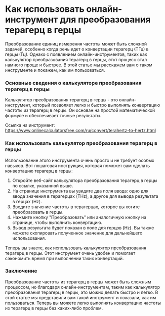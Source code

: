 Как использовать онлайн-инструмент для преобразования терагерц в герцы
======================================================================

Преобразование единиц измерения частоты может быть сложной задачей, особенно когда речь идет о конвертации терагерц (ТГц) в герцы (Гц). Однако с появлением онлайн-инструментов, таких как калькулятор преобразования терагерц в герцы, этот процесс стал намного проще и быстрее. В этой статье мы расскажем вам о таком инструменте и покажем, как им пользоваться.

### Основные сведения о калькуляторе преобразования терагерц в герцы

Калькулятор преобразования терагерц в герцы - это онлайн-инструмент, который позволяет легко и быстро выполнять конвертацию частоты из терагерц в герцы. Он основан на простой математической формуле и обеспечивает точные результаты.

Ссылка на инструмент: <https://www.onlinecalculatorsfree.com/ru/convert/terahertz-to-hertz.html>

### Как использовать калькулятор преобразования терагерц в герцы

Использование этого инструмента очень просто и не требует особых навыков. Вот пошаговая инструкция, которая поможет вам сделать конвертацию терагерц в герцы:

1. Откройте веб-сайт калькулятора преобразования терагерц в герцы по ссылке, указанной выше.
2. На странице инструмента вы увидите два поля ввода: одно для ввода значения в терагерцах (THz), а другое для вывода результата в герцах (Hz).
3. Введите значение частоты в терагерцах, которое вы хотите преобразовать в герцы.
4. Нажмите кнопку "Преобразовать" или аналогичную кнопку на странице, чтобы выполнить конвертацию.
5. Вывод результата будет показан в поле для герцов (Hz). Вы также можете скопировать полученное значение для дальнейшего использования.

Теперь вы знаете, как использовать калькулятор преобразования терагерц в герцы. Этот инструмент очень удобен и помогает сэкономить время при выполнении таких конвертаций.

### Заключение

Преобразование частоты из терагерц в герцы может быть сложным процессом, но благодаря онлайн-инструментам, таким как калькулятор преобразования терагерц в герцы, это можно делать быстро и легко. В этой статье мы представили вам такой инструмент и показали, как им пользоваться. Теперь вы можете легко выполнять конвертацию частоты из терагерц в герцы без каких-либо проблем.